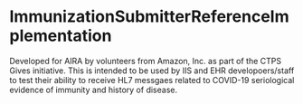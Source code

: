 # ImmunizationSubmitterReferenceImplementation
Developed for AIRA by volunteers from Amazon, Inc. as part of the CTPS Gives initiative. This is intended to be used by IIS and EHR developoers/staff to test their ability to receive HL7 messgaes related to COVID-19 seriological evidence of immunity and history of disease.
